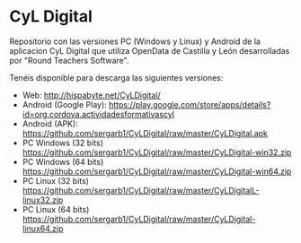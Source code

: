 # CyL Digital
Repositorio con las versiones PC (Windows y Linux) y Android de la aplicacion CyL Digital que utiliza OpenData de Castilla y León desarrolladas por "Round Teachers Software".

Tenéis disponible para descarga las siguientes versiones:
- Web: http://hispabyte.net/CyLDigital/
- Android (Google Play): https://play.google.com/store/apps/details?id=org.cordova.actividadesformativascyl
- Android (APK): https://github.com/sergarb1/CyLDigital/raw/master/CyLDigital.apk
- PC Windows (32 bits) https://github.com/sergarb1/CyLDigital/raw/master/CyLDigital-win32.zip
- PC Windows (64 bits) https://github.com/sergarb1/CyLDigital/raw/master/CyLDigital-win64.zip
- PC Linux (32 bits) https://github.com/sergarb1/CyLDigital/raw/master/CyLDigitalL-linux32.zip
- PC Linux (64 bits) https://github.com/sergarb1/CyLDigital/raw/master/CyLDigital-linux64.zip


     
